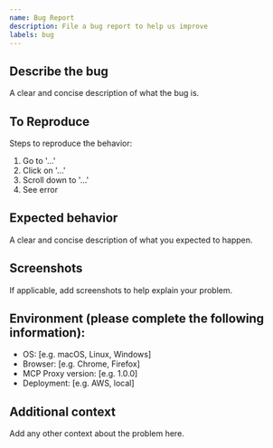 ```yaml
---
name: Bug Report
description: File a bug report to help us improve
labels: bug
---
```


## Describe the bug
A clear and concise description of what the bug is.

## To Reproduce
Steps to reproduce the behavior:
1. Go to '...'
2. Click on '...'
3. Scroll down to '...'
4. See error

## Expected behavior
A clear and concise description of what you expected to happen.

## Screenshots
If applicable, add screenshots to help explain your problem.

## Environment (please complete the following information):
- OS: [e.g. macOS, Linux, Windows]
- Browser: [e.g. Chrome, Firefox]
- MCP Proxy version: [e.g. 1.0.0]
- Deployment: [e.g. AWS, local]

## Additional context
Add any other context about the problem here.
